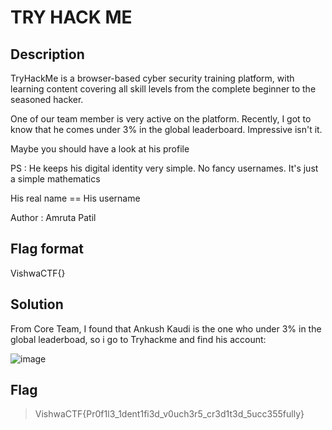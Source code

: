 # TRY HACK ME

## Description

TryHackMe is a browser-based cyber security training platform, with learning content covering all skill levels from the complete beginner to the seasoned hacker.

One of our team member is very active on the platform. Recently, I got to know that he comes under 3% in the global leaderboard. Impressive isn't it.

Maybe you should have a look at his profile

PS : He keeps his digital identity very simple. No fancy usernames. It's just a simple mathematics

His real name == His username

Author : Amruta Patil

## Flag format

VishwaCTF{}

## Solution

From Core Team, I found that Ankush Kaudi is the one who under 3% in the global leaderboad, so i go to Tryhackme and find his account:

![image](https://github.com/Kayiyan/CTF_Team_Write-up/assets/112896213/316347a2-2de7-4775-8526-28824a50d5d6)

## Flag

> VishwaCTF{Pr0f1l3_1dent1fi3d_v0uch3r5_cr3d1t3d_5ucc355fully}
